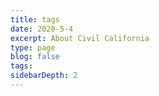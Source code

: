```yaml
---
title: tags
date: 2020-5-4
excerpt: About Civil California
type: page
blog: false
tags:
sidebarDepth: 2
---
```


<TagList />
